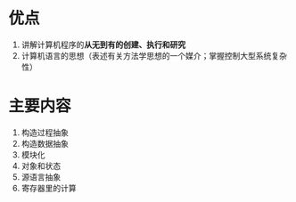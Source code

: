 # 优点
1. 讲解计算机程序的**从无到有的创建、执行和研究**
2. 计算机语言的思想（表述有关方法学思想的一个媒介；掌握控制大型系统复杂性）


# 主要内容
1. 构造过程抽象
2. 构造数据抽象
3. 模块化
4. 对象和状态
5. 源语言抽象
6. 寄存器里的计算